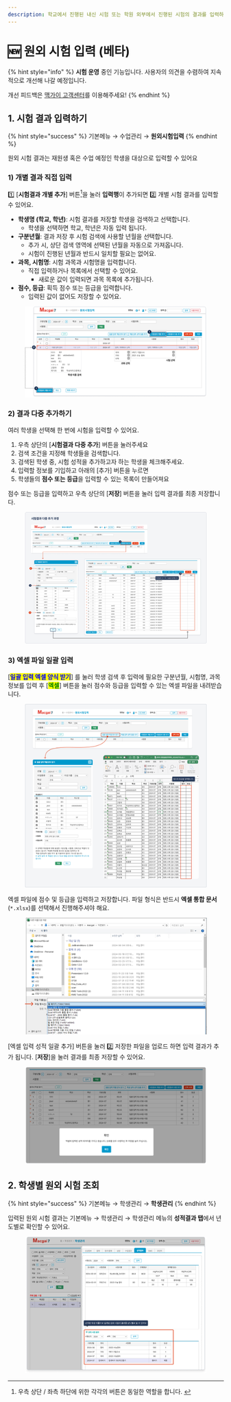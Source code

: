 ```yaml
---
description: 학교에서 진행된 내신 시험 또는 학원 외부에서 진행된 시험의 결과를 입력하고 학생별로 조회할 수 있어요.
---
```


# 🆕 원외 시험 입력 (베타)

{% hint style="info" %}
**시험 운영** 중인 기능입니다. 사용자의 의견을 수렴하여 지속적으로 개선해 나갈 예정입니다.

개선 피드백은 [맥가이 고객센터](https://macgai7.channel.io/home)를 이용해주세요!
{% endhint %}

## 1. 시험 결과 입력하기

{% hint style="success" %}
기본메뉴 →  수업관리 →  **원외시험입력**
{% endhint %}

원외 시험 결과는 재원생 혹은 수업 예정인 학생을 대상으로 입력할 수 있어요

### 1) 개별 결과 직접 입력

1️⃣ \[**시험결과 개별 추가**] 버튼[^1]을 눌러 **입력행**이 추가되면 2️⃣ 개별 시험 결과를 입력할 수 있어요.

* **학생명 (학교, 학년)**: 시험 결과를 저장할 학생을 검색하고 선택합니다.
  * 학생을 선택하면 학교, 학년은 자동 입력 됩니다.
* **구분년월**: 결과 저장 후 시험 검색에 사용할 년월을 선택합니다.
  * 추가 시, 상단 검색 영역에 선택된 년월을 자동으로 가져옵니다.
  * 시험이 진행된 년월과 반드시 일치할 필요는 없어요.
* **과목, 시험명**: 시험 과목과 시험명을 입력합니다.&#x20;
  * 직접 입력하거나 목록에서 선택할 수 있어요.
    * 새로운 값이 입력되면 과목 목록에 추가됩니다.
* **점수, 등급**: 획득 점수 또는 등급을 입력합니다.&#x20;
  * 입력된 값이 없어도 저장할 수 있어요.

<figure><img src="../.gitbook/assets/image (1) (1) (1).png" alt=""><figcaption></figcaption></figure>

### 2) 결과 다중 추가하기

여러 학생을 선택해 한 번에 시험을 입력할 수 있어요.&#x20;

1. 우측 상단의 \[**시험결과 다중 추가**] 버튼을 눌러주세요
2. 검색 조건을 지정해 학생들을 검색합니다.
3. 검색된 학생 중, 시험 성적을 추가하고자 하는 학생을 체크해주세요.
4. 입력할 정보를 기입하고 아래의 \[추가] 버튼을 누르면
5. 학생들의 **점수 또는 등급**을 입력할 수 있는 목록이 만들어져요

점수 또는 등급을 입력하고 우측 상단의 \[**저장**] 버튼을 눌러 입력 결과를 최종 저장합니다.

<figure><img src="../.gitbook/assets/image (7).png" alt=""><figcaption></figcaption></figure>

### 3) 엑셀 파일 일괄 입력

\[<mark style="color:blue;">**일괄 입력 엑셀 양식 받기**</mark>] 를 눌러 학생 검색 후 입력에 필요한 구분년월, 시험명, 과목 정보를 입력 후 \[<mark style="color:green;">**엑셀**</mark>] 버튼을 눌러 점수와 등급을 입력할 수 있는 엑셀 파일을 내려받습니다.

<figure><img src="../.gitbook/assets/image (4) (1).png" alt=""><figcaption></figcaption></figure>

엑셀 파일에 점수 및 등급을 입력하고 저장합니다. 파일 형식은 반드시 **엑셀 통합 문서** (`*.xlsx`)를 선택해서 진행해주셔야 해요.

<figure><img src="../.gitbook/assets/image (2) (1) (1) (1).png" alt=""><figcaption></figcaption></figure>

\[엑셀 입력 성적 일괄 추가] 버튼을 눌러 2️⃣ 저장한 파일을 업로드 하면 입력 결과가 추가 됩니다.  \[**저장**]을 눌러 결과를 최종 저장할 수 있어요.

<figure><img src="../.gitbook/assets/image (5) (1).png" alt=""><figcaption></figcaption></figure>

## 2. 학생별 원외 시험 조회

{% hint style="success" %}
기본메뉴 →  학생관리 → **학생관리**
{% endhint %}

입력된 원외 시험 결과는 기본메뉴 → 학생관리 → 학생관리 메뉴의 **성적결과 탭**에서 년도별로 확인할 수 있어요.

<figure><img src="../.gitbook/assets/image (9).png" alt=""><figcaption></figcaption></figure>

[^1]: 우측 상단 / 좌측 하단에 위한 각각의 버튼은 동일한 역할을 합니다.&#x20;
